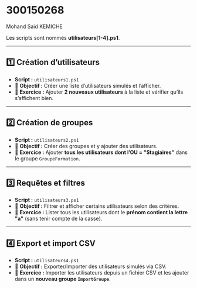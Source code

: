 # 300150268  
Mohand Said KEMICHE  

Les scripts sont nommés **utilisateurs[1-4].ps1**.

---

## :one: Création d’utilisateurs  
- **Script :** `utilisateurs1.ps1`  
- :memo: **Objectif :** Créer une liste d’utilisateurs simulés et l’afficher.  
- :wrench: **Exercice :** Ajouter **2 nouveaux utilisateurs** à la liste et vérifier qu’ils s’affichent bien.  

---

## :two: Création de groupes  
- **Script :** `utilisateurs2.ps1`  
- :memo: **Objectif :** Créer des groupes et y ajouter des utilisateurs.  
- :wrench: **Exercice :** Ajouter **tous les utilisateurs dont l’OU = "Stagiaires"** dans le groupe `GroupeFormation`.  

---

## :three: Requêtes et filtres  
- **Script :** `utilisateurs3.ps1`  
- :memo: **Objectif :** Filtrer et afficher certains utilisateurs selon des critères.  
- :wrench: **Exercice :** Lister tous les utilisateurs dont le **prénom contient la lettre "a"** (sans tenir compte de la casse).  

---

## :four: Export et import CSV  
- **Script :** `utilisateurs4.ps1`  
- :memo: **Objectif :** Exporter/Importer des utilisateurs simulés via CSV.  
- :wrench: **Exercice :** Importer les utilisateurs depuis un fichier CSV et les ajouter dans un **nouveau groupe `ImportGroupe`**.  
